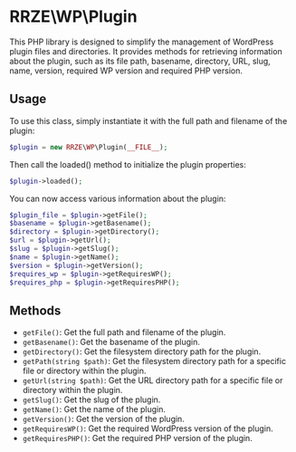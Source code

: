# RRZE\WP\Plugin

This PHP library is designed to simplify the management of WordPress plugin files and directories. It provides methods for retrieving information about the plugin, such as its file path, basename, directory, URL, slug, name, version, required WP version and required PHP version.

## Usage

To use this class, simply instantiate it with the full path and filename of the plugin:
```php
$plugin = new RRZE\WP\Plugin(__FILE__);
```

Then call the loaded() method to initialize the plugin properties:
```php
$plugin->loaded();
```

You can now access various information about the plugin:
```php
$plugin_file = $plugin->getFile();
$basename = $plugin->getBasename();
$directory = $plugin->getDirectory();
$url = $plugin->getUrl();
$slug = $plugin->getSlug();
$name = $plugin->getName();
$version = $plugin->getVersion();
$requires_wp = $plugin->getRequiresWP();
$requires_php = $plugin->getRequiresPHP();
```

## Methods

- `getFile()`: Get the full path and filename of the plugin.
- `getBasename()`: Get the basename of the plugin.
- `getDirectory()`: Get the filesystem directory path for the plugin.
- `getPath(string $path)`: Get the filesystem directory path for a specific file or directory within the plugin.
- `getUrl(string $path)`: Get the URL directory path for a specific file or directory within the plugin.
- `getSlug()`: Get the slug of the plugin.
- `getName()`: Get the name of the plugin.
- `getVersion()`: Get the version of the plugin.
- `getRequiresWP()`: Get the required WordPress version of the plugin.
- `getRequiresPHP()`: Get the required PHP version of the plugin.
